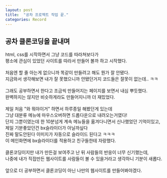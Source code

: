 ```yaml
---
layout: post
title:  "공차 프로젝트 작업 끝."
categories: Record
---
```


## 공차 클론코딩을 끝내며


html, css를 시작하면서 그냥 코드를 따라쳐보다가  
평소에 관심이 있었던 사이트를 따라서 만들어 볼까 하고
시작했다.  
<br>
처음엔 할 줄 아는게 없으니까 똑같이 만들려고 해도
뭔가 잘 안됐다.   
지금와서 생각해보면 내가 잘 못했으니까 안됐던거지
코드들은 잘못이 없는데.. ㅋㅋ  
<br>
그래도 공부하면서 한다고 조금씩 만들어지는 페이지를 보면서
내심 뿌듯했다.  
완벽하지는 않지만 비슷하게라도 만들어지니까 더 재밌었다.  
<br>
제일 처음 "와 뭐야이거" 하면서 하루종일 해봤던게 있는데  
그냥 대분류 메뉴에 마우스오버하면 드롭다운으로 내려오는거였다!   
단지 그뿐이였는데 한 10분넘게 계속 메뉴들을 옮겨다니면서
신나했었던 기억이있고,  
제일 기분좋았던건 bx슬라이더가 아닐까싶다    
진짜 말도안된다 이미지가 자동으로 슬라이드 된다고 ㅋㅋㅋ   
이 메인화면에 bx슬라이더를 적용하고 친구들한테 자랑했다.   
<br>
클론코딩이지만 내가 만든걸 보여주고 난 뒤 사람들의 반응이 너무
신기했는데,   
나중에 내가 직접만든 웹사이트를 사람들이 볼 수 있을거라고
생각하니 기분이 새롭다.    
<br>
앞으로 더 공부하면서 클론코딩이 아닌 나만의 웹사이트를 만들어봐야겠다.

